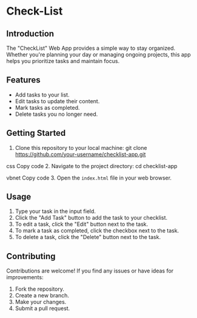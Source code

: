 # Check-List

## Introduction
The "CheckList" Web App provides a simple way to stay organized. Whether you're planning your day or managing ongoing projects, this app helps you prioritize tasks and maintain focus.

## Features
- Add tasks to your list.
- Edit tasks to update their content.
- Mark tasks as completed.
- Delete tasks you no longer need.



## Getting Started
1. Clone this repository to your local machine:
git clone https://github.com/your-username/checklist-app.git

css
Copy code
2. Navigate to the project directory:
cd checklist-app

vbnet
Copy code
3. Open the `index.html` file in your web browser.

## Usage
1. Type your task in the input field.
2. Click the "Add Task" button to add the task to your checklist.
3. To edit a task, click the "Edit" button next to the task.
4. To mark a task as completed, click the checkbox next to the task.
5. To delete a task, click the "Delete" button next to the task.

## Contributing
Contributions are welcome! If you find any issues or have ideas for improvements:
1. Fork the repository.
2. Create a new branch.
3. Make your changes.
4. Submit a pull request.







